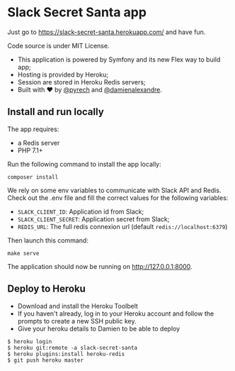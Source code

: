 # Slack Secret Santa app

Just go to https://slack-secret-santa.herokuapp.com/ and have fun.

Code source is under MIT License.

- This application is powered by Symfony and its new Flex way to build app;
- Hosting is provided by Heroku;
- Session are stored in Heroku Redis servers;
- Built with ♥ by [@pyrech](https://github.com/pyrech) and [@damienalexandre](https://github.com/damienalexandre).

## Install and run locally

The app requires:

- a Redis server
- PHP 7.1+

Run the following command to install the app locally:

`composer install`

We rely on some env variables to communicate with Slack API and Redis.
Check out the .env file and fill the correct values for the following variables:

- `SLACK_CLIENT_ID`: Application id from Slack;
- `SLACK_CLIENT_SECRET`: Application secret from Slack;
- `REDIS_URL`: The full redis connexion url (default `redis://localhost:6379`)

Then launch this command:

`make serve`

The application should now be running on http://127.0.0.1:8000.

## Deploy to Heroku

- Download and install the Heroku Toolbelt 
- If you haven't already, log in to your Heroku account and follow the prompts to create a new SSH public key.
- Give your heroku details to Damien to be able to deploy

```
$ heroku login
$ heroku git:remote -a slack-secret-santa
$ heroku plugins:install heroku-redis
$ git push heroku master
```
